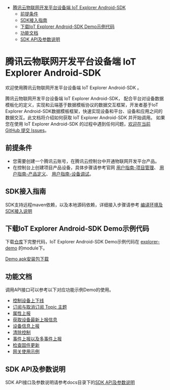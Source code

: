 * [腾讯云物联网开发平台设备端 IoT Explorer Android-SDK](#腾讯云物联网开发平台设备端-IoT-Explorer-Android-SDK)
  * [前提条件](#前提条件)
  * [SDK接入指南](#SDK接入指南)
  * [下载IoT Explorer Android-SDK Demo示例代码](#下载IoT-Explorer-Android-SDK-Demo示例代码)
  * [功能文档](#功能文档)
  * [SDK API及参数说明](#SDK-API及参数说明)

# 腾讯云物联网开发平台设备端 IoT Explorer Android-SDK
欢迎使用腾讯云物联网开发平台设备端 IoT Explorer Android-SDK 。

腾讯云物联网开发平台设备端 IoT Explorer Android-SDK， 配合平台对设备数据模板化的定义，实现和云端基于数据模板协议的数据交互框架，开发者基于IoT Explorer Android-SDK数据模板框架，快速实现设备和平台、设备和应用之间的数据交互。此文档将介绍如何获取 IoT Explorer Android-SDK 并开始调用。 如果您在使用 IoT Explorer Android-SDK 的过程中遇到任何问题，[欢迎在当前 GitHub 提交 Issues](https://github.com/tencentyun/iot-device-java/issues/new)。

## 前提条件
* 您需要创建一个腾讯云账号，在腾讯云控制台中开通物联网开发平台产品。
* 在控制台上创建项目产品设备，具体步骤请参考官网 [用户指南-项目管理](https://cloud.tencent.com/document/product/1081/40290)、 [用户指南-产品定义](https://cloud.tencent.com/document/product/1081/34739)、 [用户指南-设备调试](https://cloud.tencent.com/document/product/1081/34741)。

## SDK接入指南
SDK支持远程maven依赖，以及本地源码依赖，详细接入步骤请参考 [编译环境及SDK接入说明](https://github.com/tencentyun/iot-device-java/blob/master/explorer-device-android/docs/编译环境及SDK接入说明.md)

## 下载IoT Explorer Android-SDK Demo示例代码
下载[仓库](https://github.com/tencentyun/iot-device-java)下完整代码，IoT Explorer Android-SDK Demo示例代码在 [explorer-demo](https://github.com/tencentyun/iot-device-java/tree/master/explorer-device-android/explorer-demo) 的module下。

[Demo apk安装包下载](https://github.com/tencentyun/iot-device-android/wiki/下载安装)

## 功能文档
调用API接口可以参考以下对应功能示例Demo的使用。

* [控制设备上下线](https://github.com/tencentyun/iot-device-java/blob/master/explorer-device-android/docs/控制设备上下线.md)
* [订阅与取消订阅 Topic 主题](https://github.com/tencentyun/iot-device-java/blob/master/explorer-device-android/docs/订阅与取消订阅%20Topic%20主题.md)
* [属性上报](https://github.com/tencentyun/iot-device-java/blob/master/explorer-device-android/docs/属性上报.md)
* [获取设备最新上报信息](https://github.com/tencentyun/iot-device-java/blob/master/explorer-device-android/docs/获取设备最新上报信息.md)
* [设备信息上报](https://github.com/tencentyun/iot-device-java/blob/master/explorer-device-android/docs/设备信息上报.md)
* [清除控制](https://github.com/tencentyun/iot-device-java/blob/master/explorer-device-android/docs/清除控制.md)
* [事件上报以及多事件上报](https://github.com/tencentyun/iot-device-java/blob/master/explorer-device-android/docs/事件上报以及多事件上报.md)
* [检查固件更新](https://github.com/tencentyun/iot-device-java/blob/master/explorer-device-android/docs/检查固件更新.md)
* [网关使用示例](https://github.com/tencentyun/iot-device-java/blob/master/explorer-device-android/docs/网关使用示例.md)

## SDK API及参数说明
SDK API接口及参数说明请参考docs目录下的[SDK API及参数说明](https://github.com/tencentyun/iot-device-java/blob/master/explorer-device-android/docs/SDK%20API及参数说明.md)
